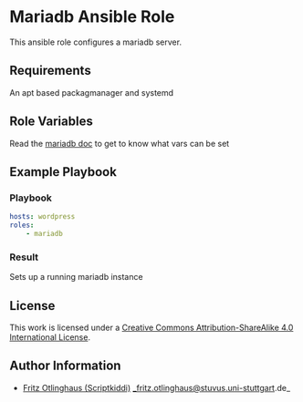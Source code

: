 # Mariadb Ansible Role

This ansible role configures a mariadb server.


## Requirements

An apt based packagmanager and systemd


## Role Variables

Read the [mariadb doc](https://mariadb.com/kb/en/mariadb/server-system-variables/) to get to know what vars can be set


## Example Playbook


### Playbook

```yml
hosts: wordpress
roles:
    - mariadb
```


### Result

Sets up a running mariadb instance


## License

This work is licensed under a [Creative Commons Attribution-ShareAlike 4.0 International License](http://creativecommons.org/licenses/by-sa/4.0/).


## Author Information

 * [Fritz Otlinghaus (Scriptkiddi)](https://github.com/Scriptkiddi) _fritz.otlinghaus@stuvus.uni-stuttgart.de_

